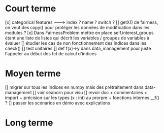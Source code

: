 
# Court terme
[x] categorical features ---> index ? name ? switch ?
[] getX() de fairness, on veut des copy() pour protéger les données de modification dans les modules ?
[x] Dans FairnessProblem mettre en place self.interest_groups étant une liste de listes qui décrit les variables / groupes de variables à évaluer
[] étudier les cas de non fonctionnement des indices dans les check()
[] test unitaires
[] def f(x)->y dans data_management pour juste l'appeler au début des fct de calcul d'indices

# Moyen terme
[] migrer sur tous les indices en numpy mais des prétraitement dans data-management
[] voir seaborn pour visu
[] revoir doc + commentaires + import + précision sur les types (x : int) au prorpre + fonctions internes __f() ?
[] passer les scénarios en démo avec explications 

# Long terme


